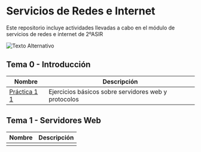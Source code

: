 # Servicios de Redes e Internet 
Este repositorio incluye actividades llevadas a cabo en el módulo de servicios de redes e internet
de 2ºASIR

![Texto Alternativo](https://redeseinternetblog.wordpress.com/wp-content/uploads/2017/11/cropped-iab-global-network-644x4292.jpg)

## Tema 0 - Introducción

|Nombre|Descripción|
|------|-----------|
|[Práctica 1 1](Tema-0/Actividad-de-introducción.pdf)|Ejercicios básicos sobre servidores web y protocolos|

## Tema 1 - Servidores Web

|Nombre|Descripción|
|------|-----------|
| | |



